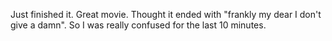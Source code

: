 Just finished it. Great movie. Thought it ended with "frankly my dear I don't give a damn". So I was really confused for the last 10 minutes.

